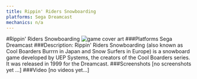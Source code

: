```yaml
---
title: Rippin' Riders Snowboarding
platforms: Sega Dreamcast
mechanics: n/a
---
```

#Rippin' Riders Snowboarding
![game cover art](//images.igdb.com/igdb/image/upload/t_cover_big/k2fngesfj01glts695ec.jpg "Logo Title Text 1")
###Platforms
Sega Dreamcast
###Description:
Rippin' Riders Snowboarding (also known as Cool Boarders Burrrn in Japan and Snow Surfers in Europe) is a snowboard game developed by UEP Systems, the creators of the Cool Boarders series. It was released in 1999 for the Dreamcast.
###Screenshots
[no screenshots yet ...]
###Video
[no videos yet...]
